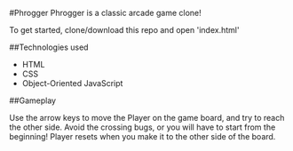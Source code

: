 #Phrogger
Phrogger is a classic arcade game clone!

To get started, clone/download this repo and open 'index.html'

##Technologies used

<ul>
	<li>HTML</li>
	<li>CSS</li>
	<li>Object-Oriented JavaScript</li>
</ul>

##Gameplay

Use the arrow keys to move the Player on the game board, and try to reach the other side. Avoid the crossing bugs, or you will have to start from the beginning! Player resets when you make it to the other side of the board. 
